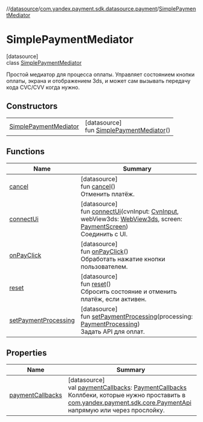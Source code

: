 //[datasource](../../../index.md)/[com.yandex.payment.sdk.datasource.payment](../index.md)/[SimplePaymentMediator](index.md)

# SimplePaymentMediator

[datasource]\
class [SimplePaymentMediator](index.md)

Простой медиатор для процесса оплаты. Управляет состоянием кнопки оплаты, экрана и отображением 3ds, и может сам вызывать передачу кода CVC/CVV когда нужно.

## Constructors

| | |
|---|---|
| [SimplePaymentMediator](-simple-payment-mediator.md) | [datasource]<br>fun [SimplePaymentMediator](-simple-payment-mediator.md)() |

## Functions

| Name | Summary |
|---|---|
| [cancel](cancel.md) | [datasource]<br>fun [cancel](cancel.md)()<br>Отменить платёж. |
| [connectUi](connect-ui.md) | [datasource]<br>fun [connectUi](connect-ui.md)(cvnInput: [CvnInput](../../../../ui/ui/com.yandex.payment.sdk.ui/-cvn-input/index.md), webView3ds: [WebView3ds](../../com.yandex.payment.sdk.datasource.bind.interfaces/-web-view3ds/index.md), screen: [PaymentScreen](../../com.yandex.payment.sdk.datasource.payment.interfaces/-payment-screen/index.md))<br>Соединить с UI. |
| [onPayClick](on-pay-click.md) | [datasource]<br>fun [onPayClick](on-pay-click.md)()<br>Обработать нажатие кнопки пользователем. |
| [reset](reset.md) | [datasource]<br>fun [reset](reset.md)()<br>Сбросить состояние и отменить платёж, если активен. |
| [setPaymentProcessing](set-payment-processing.md) | [datasource]<br>fun [setPaymentProcessing](set-payment-processing.md)(processing: [PaymentProcessing](../../com.yandex.payment.sdk.datasource.payment.interfaces/-payment-processing/index.md))<br>Задать API для оплат. |

## Properties

| Name | Summary |
|---|---|
| [paymentCallbacks](payment-callbacks.md) | [datasource]<br>val [paymentCallbacks](payment-callbacks.md): [PaymentCallbacks](../../../../core/core/com.yandex.payment.sdk.core.data/-payment-callbacks/index.md)<br>Коллбеки, которые нужно проставить в [com.yandex.payment.sdk.core.PaymentApi](../../../../core/core/com.yandex.payment.sdk.core/-payment-api/index.md) напрямую или через прослойку. |
